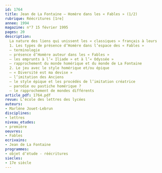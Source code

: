 ```yaml
---
id: 1764
title: Jean de La Fontaine – Homère dans les « Fables » (1/2) 
rubrique: Réécritures [1re]
annee: 1994
magazine: n°7 15 février 1995
pages: 20
description: 
  La nature des liens qui unissent les « classiques » français à leurs maîtres antiques est complexe. Quels sont donc les rapports qui peuvent relier, à vingt-cinq siècles de distance, le fabuliste français et le premier poète épique de la littérature grecque ?
  1. Les types de présence d’Homère dans l’espace des « Fables »
  – terminologie
  – présence d’Homère auteur dans les « Fables »
  – les emprunts à l’« Iliade » et à l’« Odyssée »
  – rapprochement du monde homérique et du monde de La Fontaine
  2. Le jeu avec le style homérique et/ou épique
  – « Diversité est ma devise »
  – l’imitation des Anciens
  – le style épique et les procédés de l’imitation créatrice
  – parodie ou pastiche homérique ?
  – le rapprochement de mondes différents
article_pdf: 1764.pdf
revue: L’école des lettres des lycées
auteurs:
- Marlène Jouet-Lebrun
disciplines:
- lettres
niveau_etudes:
- première
oeuvres:
- Fables
ecrivains:
- Jean de La Fontaine
programmes:
- objet d’étude - réécritures
siecles:
- 17e siècle
---
```

